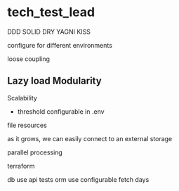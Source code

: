 # tech_test_lead


DDD
SOLID
DRY
YAGNI
KISS

configure for different environments

loose coupling


Lazy load
Modularity
- 
Scalability
- threshold configurable in .env

file resources

as it grows, we can easily connect to an external storage 

parallel processing

terraform

db use
api
tests
orm use
configurable fetch days
